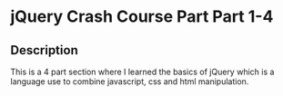 <h1>jQuery Crash Course Part Part 1-4</h1>

<h2>Description</h2>

<p>This is a 4 part section where I learned the basics of jQuery which is a language use to combine javascript, css and html manipulation.</p>
